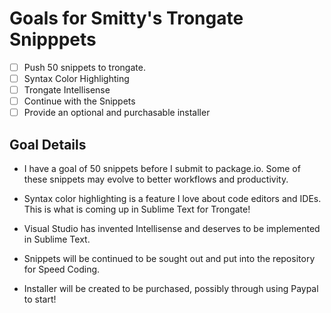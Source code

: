 # Goals for Smitty's Trongate Snipppets

-   [ ] Push 50 snippets to trongate.
-   [ ] Syntax Color Highlighting
-   [ ] Trongate Intellisense
-   [ ] Continue with the Snippets
-   [ ] Provide an optional and purchasable installer

## Goal Details

- I have a goal of 50 snippets before I submit to package.io. Some of these snippets may evolve to better workflows and productivity.

- Syntax color highlighting is a feature I love about code editors and IDEs. This is what is coming up in Sublime Text for Trongate!

- Visual Studio has invented Intellisense and deserves to be implemented in Sublime Text.

- Snippets will be continued to be sought out and put into the repository for Speed Coding.

- Installer will be created to be purchased, possibly through using Paypal to start!

